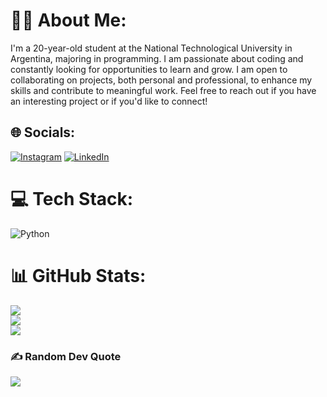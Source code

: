 # 💁‍♂️ About Me:
I'm a 20-year-old student at the National Technological University in Argentina, majoring in programming. I am passionate about coding and constantly looking for opportunities to learn and grow. I am open to collaborating on projects, both personal and professional, to enhance my skills and contribute to meaningful work. Feel free to reach out if you have an interesting project or if you'd like to connect!


## 🌐 Socials:
[![Instagram](https://img.shields.io/badge/Instagram-%23E4405F.svg?logo=Instagram&logoColor=white)](https://instagram.com/instagram.com/joatoranzo_) [![LinkedIn](https://img.shields.io/badge/LinkedIn-%230077B5.svg?logo=linkedin&logoColor=white)](https://linkedin.com/in/https://www.linkedin.com/in/joaquin-toranzo/) 

# 💻 Tech Stack:
![Python](https://img.shields.io/badge/python-3670A0?style=for-the-badge&logo=python&logoColor=ffdd54)
# 📊 GitHub Stats:
![](https://github-readme-stats.vercel.app/api?username=joaquintoranzoo&theme=dark&hide_border=true&include_all_commits=false&count_private=false)<br/>
![](https://github-readme-streak-stats.herokuapp.com/?user=joaquintoranzoo&theme=dark&hide_border=true)<br/>
![](https://github-readme-stats.vercel.app/api/top-langs/?username=joaquintoranzoo&theme=dark&hide_border=true&include_all_commits=false&count_private=false&layout=compact)

### ✍️ Random Dev Quote
![](https://quotes-github-readme.vercel.app/api?type=horizontal&theme=radical)

